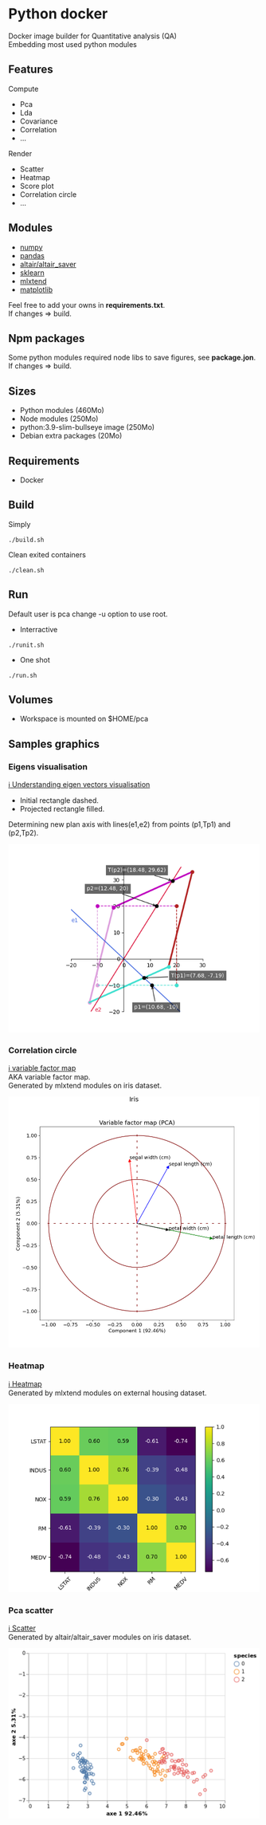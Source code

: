 #  Python docker

Docker image builder for Quantitative analysis (QA)  
Embedding most used python modules

## Features

Compute
* Pca
* Lda
* Covariance
* Correlation
* ...
 
 Render
 * Scatter
 * Heatmap
 * Score plot
 * Correlation circle
 * ...

## Modules
* [numpy](https://numpy.org)
* [pandas](https://pandas.pydata.org/)
* [altair/altair_saver](https://altair-viz.github.io/)
* [sklearn](https://scikit-learn.org/stable/)
* [mlxtend](https://rasbt.github.io/mlxtend/)
* [matplotlib](https://matplotlib.org/)

Feel free to add your owns in **requirements.txt**.  
If changes => build.

## Npm packages
Some python modules required node libs to save figures, see **package.jon**.  
If changes => build.

## Sizes
* Python modules (460Mo)
* Node modules (250Mo)
* python:3.9-slim-bullseye image (250Mo)
* Debian extra packages (20Mo)

## Requirements
* Docker

## Build

Simply 
```
./build.sh
```

Clean exited containers
```
./clean.sh
```

## Run

Default user is pca change -u option to use root.

* Interractive

```
./runit.sh
```

* One shot

```
./run.sh
```

## Volumes

* Workspace is mounted on $HOME/pca

## Samples graphics

### Eigens visualisation

[:information_source: Understanding eigen vectors visualisation](./workspace/draweigens.py)
* Initial rectangle dashed.
* Projected rectangle filled.

Determining new plan axis with lines(e1,e2) from points (p1,Tp1) and (p2,Tp2).  

![eigensviz](./workspace/draweigens.png)

### Correlation circle

[:information_source: variable factor map](./workspace/vfmap.py)  
AKA variable factor map.  
Generated by mlxtend modules on iris dataset.  

![vfmap](./workspace/vfmap.png)

### Heatmap

[:information_source: Heatmap](./workspace/heatmap.py)  
Generated by mlxtend modules on external housing dataset.

![Heatmap](./workspace/heatmap.png)

### Pca scatter

[:information_source: Scatter](./workspace/scatter.py)  
Generated by altair/altair_saver modules on iris dataset.

![scatter](./workspace/scatter.png)
